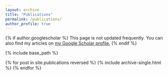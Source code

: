 ```yaml
---
layout: archive
title: "Publications"
permalink: /publications/
author_profile: true
---
```


{% if author.googlescholar %}
  This page is not updated frequently. You can also find my articles on <u><a href="{{https://scholar.google.com.sg/citations?user=2PxlmU0AAAAJ&hl=en}}">my Google Scholar profile</a>.</u>
{% endif %}

{% include base_path %}

{% for post in site.publications reversed %}
  {% include archive-single.html %}
{% endfor %}
